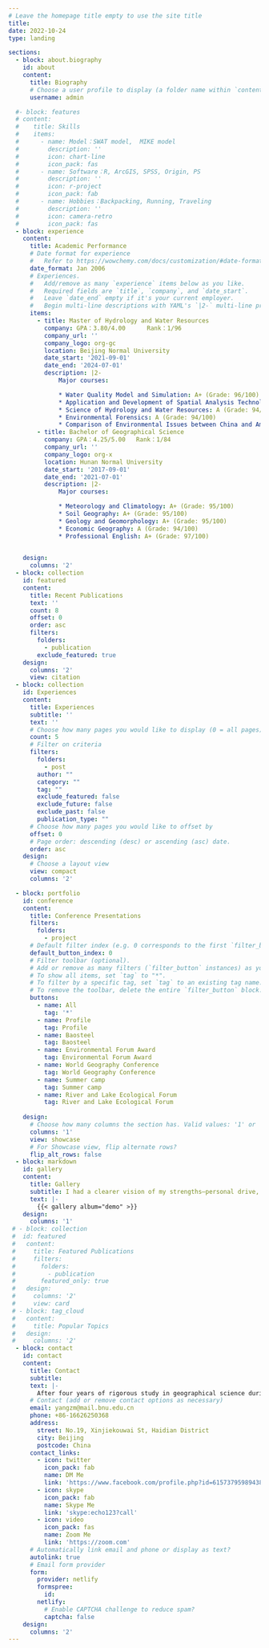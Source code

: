 ```yaml
---
# Leave the homepage title empty to use the site title
title:
date: 2022-10-24
type: landing

sections:
  - block: about.biography
    id: about
    content:
      title: Biography
      # Choose a user profile to display (a folder name within `content/authors/`)
      username: admin

  #- block: features
  # content:
  #    title: Skills
  #    items:
  #      - name: Model：SWAT model,  MIKE model
  #        description: ''
  #        icon: chart-line
  #        icon_pack: fas
  #      - name: Software：R, ArcGIS, SPSS, Origin, PS
  #        description: ''
  #        icon: r-project
  #        icon_pack: fab
  #      - name: Hobbies：Backpacking, Running, Traveling
  #        description: ''
  #        icon: camera-retro
  #        icon_pack: fas
  - block: experience
    content:
      title: Academic Performance
      # Date format for experience
      #   Refer to https://wowchemy.com/docs/customization/#date-format
      date_format: Jan 2006
      # Experiences.
      #   Add/remove as many `experience` items below as you like.
      #   Required fields are `title`, `company`, and `date_start`.
      #   Leave `date_end` empty if it's your current employer.
      #   Begin multi-line descriptions with YAML's `|2-` multi-line prefix.
      items:
        - title: Master of Hydrology and Water Resources
          company: GPA：3.80/4.00      Rank：1/96
          company_url: ''
          company_logo: org-gc
          location: Beijing Normal University
          date_start: '2021-09-01'
          date_end: '2024-07-01'
          description: |2-
              Major courses:

              * Water Quality Model and Simulation: A+ (Grade: 96/100)
              * Application and Development of Spatial Analysis Technology in Environment: A+ (Grade: 96/100)
              * Science of Hydrology and Water Resources: A (Grade: 94/100)
              * Environmental Forensics: A (Grade: 94/100)
              * Comparison of Environmental Issues between China and America: A+ (Grade: 95/100)
        - title: Bachelor of Geographical Science
          company: GPA：4.25/5.00   Rank：1/84
          company_url: ''
          company_logo: org-x
          location: Hunan Normal University
          date_start: '2017-09-01'
          date_end: '2021-07-01'
          description: |2-
              Major courses:

              * Meteorology and Climatology: A+ (Grade: 95/100)
              * Soil Geography: A+ (Grade: 95/100)
              * Geology and Geomorphology: A+ (Grade: 95/100)
              * Economic Geography: A (Grade: 94/100)
              * Professional English: A+ (Grade: 97/100)

          
    design:
      columns: '2'
  - block: collection
    id: featured
    content:
      title: Recent Publications
      text: ''
      count: 8  
      offset: 0
      order: asc     
      filters:
        folders:
          - publication
        exclude_featured: true
    design:
      columns: '2'
      view: citation
  - block: collection
    id: Experiences
    content:
      title: Experiences
      subtitle: ''
      text: ''
      # Choose how many pages you would like to display (0 = all pages)
      count: 5
      # Filter on criteria
      filters:
        folders:
          - post
        author: ""
        category: ""
        tag: ""
        exclude_featured: false
        exclude_future: false
        exclude_past: false
        publication_type: ""
      # Choose how many pages you would like to offset by
      offset: 0
      # Page order: descending (desc) or ascending (asc) date.
      order: asc
    design:
      # Choose a layout view
      view: compact
      columns: '2'

  - block: portfolio
    id: conference
    content:
      title: Conference Presentations
      filters:
        folders:
          - project
      # Default filter index (e.g. 0 corresponds to the first `filter_button` instance below).
      default_button_index: 0
      # Filter toolbar (optional).
      # Add or remove as many filters (`filter_button` instances) as you like.
      # To show all items, set `tag` to "*".
      # To filter by a specific tag, set `tag` to an existing tag name.
      # To remove the toolbar, delete the entire `filter_button` block.
      buttons:
        - name: All
          tag: '*'
        - name: Profile
          tag: Profile
        - name: Baosteel
          tag: Baosteel
        - name: Environmental Forum Award
          tag: Environmental Forum Award
        - name: World Geography Conference 
          tag: World Geography Conference 
        - name: Summer camp
          tag: Summer camp
        - name: River and Lake Ecological Forum
          tag: River and Lake Ecological Forum     
         
    design:
      # Choose how many columns the section has. Valid values: '1' or '2'.
      columns: '1'
      view: showcase
      # For Showcase view, flip alternate rows?
      flip_alt_rows: false
  - block: markdown
    id: gallery
    content:
      title: Gallery
      subtitle: I had a clearer vision of my strengths—personal drive, ability to make coherent and realistic decisions, unafraid to expand my comfort zone to embrace and discover new things about myself—that would make me a viable Ph.D. candidate.
      text: |-
        {{< gallery album="demo" >}}
    design:
      columns: '1'
 # - block: collection
 #  id: featured
 #   content:
 #     title: Featured Publications
 #     filters:
 #       folders:
 #         - publication
 #       featured_only: true
 #   design:
 #     columns: '2'
 #     view: card
 # - block: tag_cloud
 #   content:
 #     title: Popular Topics
 #   design:
 #     columns: '2'
  - block: contact
    id: contact
    content:
      title: Contact
      subtitle:
      text: |-
        After four years of rigorous study in geographical science during my B.S., three years of strict scientific research and lab training in environmental science and hydrology during my M.S., I am pursuing my studies toward a PhD program to contribute to addressing global environmental challenges. It is this love of science and concern for environmental issues that has allowed me to continue to move forward on her academic path. 
      # Contact (add or remove contact options as necessary)
      email: yangzm@mail.bnu.edu.cn
      phone: +86-16626250368
      address:
        street: No.19, Xinjiekouwai St, Haidian District
        city: Beijing
        postcode: China
      contact_links:
        - icon: twitter
          icon_pack: fab
          name: DM Me
          link: 'https://www.facebook.com/profile.php?id=61573795989438'
        - icon: skype
          icon_pack: fab
          name: Skype Me
          link: 'skype:echo123?call'
        - icon: video
          icon_pack: fas
          name: Zoom Me
          link: 'https://zoom.com'
      # Automatically link email and phone or display as text?
      autolink: true
      # Email form provider
      form:
        provider: netlify
        formspree:
          id:
        netlify:
          # Enable CAPTCHA challenge to reduce spam?
          captcha: false
    design:
      columns: '2'
---
```

